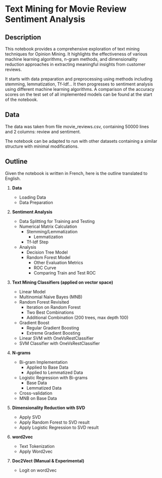 # Text Mining for Movie Review Sentiment Analysis

## Description

This notebook provides a comprehensive exploration of text mining techniques for Opinion Mining. It highlights the effectiveness of various machine learning algorithms, n-gram methods, and dimensionality reduction approaches in extracting meaningful insights from customer reviews.

It starts with data preparation and preprocessing using methods including stemming, lemmatization, Tf-Idf... It then progresses to sentiment analysis using different machine learning algorithms. A comparison of the accuracy scores on the test set of all implemented models can be found at the start of the notebook.

## Data

The data was taken from file movie_reviews.csv, containing 50000 lines and 2 columns: review and sentiment.

The notebook can be adapted to run with other datasets containing a similar structure with minimal modifications.

## Outline

Given the notebook is written in French, here is the outline translated to English.

1. **Data**
    * Loading Data
    * Data Preparation

2. **Sentiment Analysis**
    * Data Splitting for Training and Testing
    * Numerical Matrix Calculation
        * Stemming/Lemmatization
            * Lemmatization
        * Tf-Idf Step
    * Analysis
        * Decision Tree Model
        * Random Forest Model
            * Other Evaluation Metrics
            * ROC Curve
            * Comparing Train and Test ROC

3. **Text Mining Classifiers (applied on vector space)**
    * Linear Model
    * Multinomial Naive Bayes (MNB)
    * Random Forest Revisited
        * Iteration on Random Forest
        * Two Best Combinations
        * Additional Combination (200 trees, max depth 100)
    * Gradient Boost
        * Regular Gradient Boosting
        * Extreme Gradient Boosting
    * Linear SVM with OneVsRestClassifier
    * SVM Classifier with OneVsRestClassifier

4. **N-grams**
    * Bi-gram Implementation
        * Applied to Base Data
        * Applied to Lemmatized Data
    * Logistic Regression with Bi-grams
        * Base Data
        * Lemmatized Data
    * Cross-validation
    * MNB on Base Data

5. **Dimensionality Reduction with SVD**
    * Apply SVD
    * Apply Random Forest to SVD result
    * Apply Logistic Regression to SVD result

6. **word2vec**
    * Text Tokenization
    * Apply Word2vec

7. **Doc2Vect (Manual & Experimental)**
    * Logit on word2vec